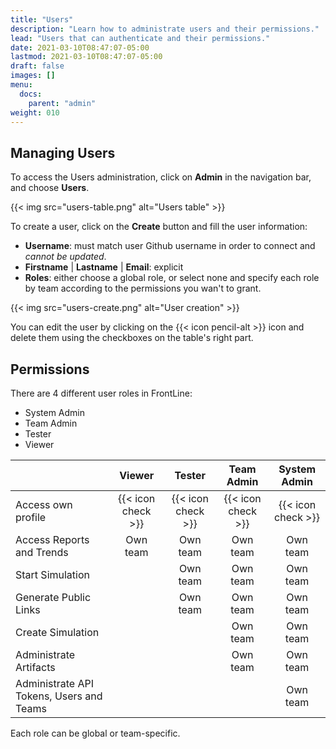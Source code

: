 ```yaml
---
title: "Users"
description: "Learn how to administrate users and their permissions."
lead: "Users that can authenticate and their permissions."
date: 2021-03-10T08:47:07-05:00
lastmod: 2021-03-10T08:47:07-05:00
draft: false
images: []
menu:
  docs:
    parent: "admin"
weight: 010
---
```



## Managing Users

To access the Users administration, click on **Admin** in the navigation bar, and choose **Users**.

{{< img src="users-table.png" alt="Users table" >}}

To create a user, click on the **Create** button and fill the user information:

- **Username**: must match user Github username in order to connect and *cannot be updated*.
- **Firstname** | **Lastname** | **Email**: explicit
- **Roles**: either choose a global role, or select none and specify each role by team according to the permissions you wan't to grant.

{{< img src="users-create.png" alt="User creation" >}}

You can edit the user by clicking on the {{< icon pencil-alt >}} icon and delete them using the checkboxes on the table's right part.

## Permissions

There are 4 different user roles in FrontLine:

- System Admin
- Team Admin
- Tester
- Viewer

|                                          | Viewer             | Tester             | Team Admin         | System Admin       |
|------------------------------------------|:------------------:|:------------------:|:------------------:|:------------------:|
| Access own profile                       | {{< icon check >}} | {{< icon check >}} | {{< icon check >}} | {{< icon check >}} |
| Access Reports and Trends                | Own team           | Own team           | Own team           | Own team           |
| Start Simulation                         |                    | Own team           | Own team           | Own team           |
| Generate Public Links                    |                    | Own team           | Own team           | Own team           |
| Create Simulation                        |                    |                    | Own team           | Own team           |
| Administrate Artifacts                   |                    |                    | Own team           | Own team           |
| Administrate API Tokens, Users and Teams |                    |                    |                    | Own team           |

Each role can be global or team-specific.
